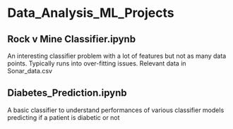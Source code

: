 # Data_Analysis_ML_Projects

## Rock v Mine Classifier.ipynb
An interesting classifier problem with a lot of features but not as many data points. Typically runs into over-fitting issues.
Relevant data in Sonar_data.csv


## Diabetes_Prediction.ipynb
A basic classifier to understand performances of various classifier models predicting if a patient is diabetic or not

